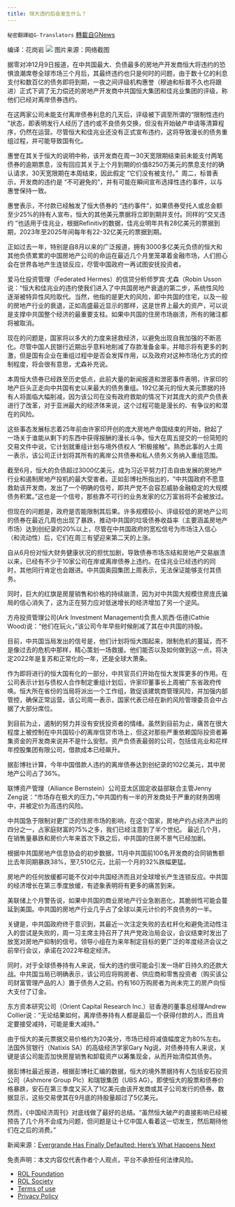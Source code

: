 ```yaml
---
title: 恒大违约后会发生什么？
---
```

`秘密翻譯組G-Translators` [轉載自GNews](https://gnews.org/zh-hans/1741512/)

编译：花岗岩
![](https://assets.gnews.org/wp-content/uploads/2021/12/图片1-55.png)
图片来源：网络截图

据零对冲12月9日报道，在中共国最大、负债最多的房地产开发商恒大将违约的恐惧浪潮席卷全球市场三个月后，其最终违约也只是何时的问题，由于数十亿的利息支付和数百亿的债务即将到期，一夜之间评级机构惠誉（穆迪和标普不久也将跟进）正式下调了无力偿还的房地产开发商中共国恒大集团和佳兆业集团的评级，称他们已经对离岸债券违约。

在这两家公司未能支付离岸债券利息的几天后，评级被下调至所谓的“限制性违约 ”状态，即表明发行人经历了违约或不良债务交换，但没有开始破产申请等清算程序，仍然在运营。尽管恒大和佳兆业还没有正式宣布违约，这将导致漫长的债务重组过程，并可能导致国有化。

惠誉在其关于恒大的说明中称，该开发商在周一30天宽限期结束前未能支付两笔债券的逾期票息，没有回应其关于上个月到期的价值8250万美元的票息支付的确认请求，30天宽限期在本周结束，因此假定 “它们没有被支付。”  周二，标普表示，开发商的违约是 “不可避免的”，并有可能在瞬间宣布选择性违约事件，以与惠誉保持一致。

惠誉表示，不付款已经触发了恒大债券的 “违约事件“，如果债券受托人或总金额至少25%的持有人宣布，恒大的其他美元票据将立即到期并支付。同样的“交叉违约 ”也适用于佳兆业，根据Refinitiv的数据，佳兆业明年共有28亿美元的票据到期，2023年至2025年间每年有22-32亿美元的票据到期。

正如过去一年，特别是自8月以来的广泛报道，拥有3000多亿美元负债的恒大和其他负债累累的中国房地产公司的命运在最近几个月里笼罩着金融市场，人们担心会在世界各地产生连锁反应，尽管中国政府一再试图安抚投资者。

爱马仕投资管理（Federated Hermes）的信贷分析师罗宾·尤森（Robin Usson说：“恒大和佳兆业的违约使我们进入了中共国房地产衰退的第二步，系统性风险逐渐被特异性风险取代。当然，他指的是更大的风险，即中共国的住宅，以及一般的房地产行业的衰退，正如高盛最近显示的那样，这是世界上最大的资产，可以说是支撑中共国整个经济的最重要支柱。如果中共国的住房市场崩溃，所有的赌注都将被取消。

现在的问题是，国家将以多大的力度来拯救经济，以避免出现自我加强的不断恶化。尽管中国人民银行近期出乎意料地削减了存款准备金率，并暗示将有更多的刺激，但是国有企业在重组过程中是否会发挥作用，以及政府对这种市场化方式的控制程度，将会很有意思，尤森补充说。

本周恒大债券已经跌至历史低点，此前大量的新闻报道和泄密事件表明，许家印的地产巨头正走向中共国有史以来最大的债务重组。192亿美元的恒大美元票据的持有人将面临大幅削减，因为该公司在没有政府救助的情况下对其庞大的资产负债表进行了改革，对于亚洲最大的经济体来说，这个过程可能是漫长的、有争议的和潜在的风险。

这些事态发展标志着25年前由许家印开创的庞大房地产帝国结束的开始，掀起了一场关于谁能从剩下的东西中获得报酬的漫长斗争。恒大在周五提交的一份简短的交易文件中说，它计划就重组计划与境外债权人 “积极接触”。熟悉此事的人士周一表示，该公司正计划将其所有的离岸公共债券和私人债务义务纳入重组范围。

截至6月，恒大的负债超过3000亿美元，成为习近平努力打击自由发展的房地产行业和遏制房地产投机的最大受害者。正如彭博社所指出的，“中共国政府不愿意救助该开发商，发出了一个明确的信号，即共产党不会容忍威胁金融稳定的大规模债务积累。”这也是一个信号，那些靠不可行的业务发家的亿万富翁将不会被放过。

但现在的问题是，政府是否能限制其后果。许多规模较小、评级较低的房地产公司的债券在最近几周也出现了暴跌，推动中共国的垃圾债券收益率（主要涵盖房地产市场）达到创纪录的20%以上，尽管在中共国政府的宽松信号为市场注入信心（和流动性）后，它们在周三有望迎来第二天的上涨。

自从6月份对恒大财务健康状况的担忧加剧，导致债券市场冻结和房地产交易崩溃以来，已经有不少于10家公司在岸或离岸债券上违约。在佳兆业已经违约的同时，其他同行肯定也会跟进。中共国奥园集团上周表示，无法保证能够支付其债务。

同时，巨大的红旗是房屋销售和价格的持续崩溃，因为对中共国大规模住房庞氏骗局的信心消失了，这为正在努力应对低迷增长的经济增加了另一个逆风。

方舟投资管理公司(Ark Investment Management)负责人凯西·伍德(Cathie Wood)说：“他们在玩火，”该公司今年早些时候削减了其在中共国的持股。

目前，中共国当局发出的信号是，他们计划将恒大围起来，限制危机的蔓延，而不是像过去的危机中那样，精心策划一场救援。他们能否以及如何做到这一点，将决定2022年是复苏和正常化的一年，还是全球大萧条。

作为即将进行的恒大国有化的一部分，中共官员们开始在恒大发挥更多的作用。在公司表示计划与债权人合作制定重组计划后，许家印董事长上周被广东省政府传唤。恒大所在省份的当局将派出一个工作组，敦促该建筑商管理风险，并加强内部管控，确保正常运营。该公司周一表示，国家代表已经在新的风险管理委员会中占据了大部分席位。

到目前为止，遏制的努力并没有安抚投资者的情绪。虽然到目前为止，痛苦在很大程度上被控制在中共国较小的离岸信贷市场上，但这对那些严重依赖国际投资者筹集资金的开发商来说并不是什么安慰。资产负债表最弱的公司，包括佳兆业和花样年控股集团有限公司，借款成本已经飙升。

据彭博社计算，今年中国借款人违约的离岸债券达到创纪录的102亿美元，其中房地产公司占了36%。

联博资产管理（Alliance Bernstein）公司亚太区固定收益部联合主管Jenny Zeng说：“市场存在极大的压力，”中共国约有一半的开发商处于严重的财务困境中，并被定价为高违约风险。

中共国急于限制对更广泛的住房市场的影响，在这个国家，房地产约占经济产出的四分之一，占家庭财富的75%之多，我们已经注意到了半个世纪。 最近几个月，在销售量暴跌和房价六年来首次下跌之后，中共国的住房不景气已经加剧。

根据中共国房地产信息协会的初步数据，11月中共国前100名开发商的合同销售额比去年同期暴跌38%，至7,510亿元，比前一个月的32%跌幅更猛。

房地产的任何放缓都可能不仅对中共国经济而且对全球增长产生连锁反应。中共国的经济增长在第三季度放缓，有迹象表明将有更多的痛苦到来。

美联储上个月警告说，如果中共国的商业房地产行业急剧恶化，其脆弱性可能会蔓延到美国。中共国的房地产行业几乎占了全球以美元计价的不良债务的一半。

关键是，中共国政府终于意识到，其最近一次注定失败的去杠杆化和避免流动性注入的尝试是失败的，周一习主席主持召开了共产党政治局会议，会议结束时发出了放宽对房地产抑制的信号。领导小组在为来年制定目标的更广泛的年度经济会议之前举行会议，承诺在2022年稳定经济。

同时，对于全球债券持有人来说，恒大的违约很可能会引发一场旷日持久的还款大战。中共国当局已明确表示，该公司应将购房者、供应商和零售投资者（购买该公司财富管理产品的人）置于债务人之前。约有160万购房者为尚未完工的房产向恒大支付了订金。

东方资本研究公司（Orient Capital Research Inc.）驻香港的董事总经理Andrew Collier说：“无论结果如何，离岸债券持有人都是最后一个获得付款的人，而且肯定要接受减持，可能是重大减持。”

由于恒大的美元票据交易价格约为20美分，市场已经将减值幅度定为80%左右。法国外贸银行（Natixis SA）的高级经济学家Gary Ng说，对债券持有人来说，关键是该公司能否加快房屋销售和卸载资产以筹集现金，从而开始清偿其债务。

据彭博社最近报道，根据彭博社汇编的数据，恒大的境外票据持有人包括安石投资公司（Ashmore Group Plc）和瑞银集团（UBS AG）。即使恒大的股票和债券价格暴跌，安石在第三季度又买入了1亿美元由该开发商或其子公司发行的债券。数据显示，这些交易使其在9月底的持股量超过了5亿美元。

然而，《中国经济周刊》对底线做了最好的总结。“虽然恒大破产的直接影响已经被预告了几个月不会成为问题，但问题是让十亿中国人看着这一切发生，然后期待他们在之后的消费。”

新闻来源：[Evergrande Has Finally Defaulted: Here’s What Happens Next](https://www.zerohedge.com/markets/evergrande-has-finally-defaulted-heres-what-happens-next)

 

免责声明：本文内容仅代表作者个人观点，平台不承担任何法律风险。

- [ROL Foundation](https://rolfoundation.org/)
- [ROL Society](https://rolsociety.org/)
- [Terms of use](https://gnews.org/terms-of-use-3/)
- [Privacy Policy](https://gnews.org/privacy-policy/)
